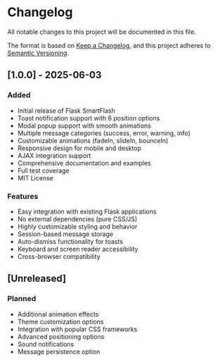 # Changelog

All notable changes to this project will be documented in this file.

The format is based on [Keep a Changelog](https://keepachangelog.com/en/1.0.0/),
and this project adheres to [Semantic Versioning](https://semver.org/spec/v2.0.0.html).

## [1.0.0] - 2025-06-03

### Added

- Initial release of Flask SmartFlash
- Toast notification support with 6 position options
- Modal popup support with smooth animations
- Multiple message categories (success, error, warning, info)
- Customizable animations (fadeIn, slideIn, bounceIn)
- Responsive design for mobile and desktop
- AJAX integration support
- Comprehensive documentation and examples
- Full test coverage
- MIT License

### Features

- Easy integration with existing Flask applications
- No external dependencies (pure CSS/JS)
- Highly customizable styling and behavior
- Session-based message storage
- Auto-dismiss functionality for toasts
- Keyboard and screen reader accessibility
- Cross-browser compatibility

## [Unreleased]

### Planned

- Additional animation effects
- Theme customization options
- Integration with popular CSS frameworks
- Advanced positioning options
- Sound notifications
- Message persistence option

